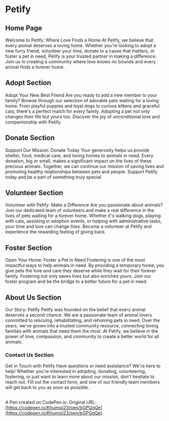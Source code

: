# Petify

## Home Page
Welcome to Petify: Where Love Finds a Home At Petify, we believe that every animal deserves a loving home. Whether you're looking to adopt a new furry friend, volunteer your time, donate to a cause that matters, or foster a pet in need, Petify is your trusted partner in making a difference. Join us in creating a community where love knows no bounds and every animal finds a forever home.

## Adopt Section
Adopt Your New Best Friend Are you ready to add a new member to your family? Browse through our selection of adorable pets waiting for a loving home. From playful puppies and loyal dogs to curious kittens and graceful cats, there's a perfect match for every family. Adopting a pet not only changes their life but yours too. Discover the joy of unconditional love and companionship with Petify.

## Donate Section
Support Our Mission: Donate Today Your generosity helps us provide shelter, food, medical care, and loving homes to animals in need. Every donation, big or small, makes a significant impact on the lives of these precious animals. Together, we can continue our mission of saving lives and promoting healthy relationships between pets and people. Support Petify today and be a part of something truly special.

## Volunteer Section
Volunteer with Petify: Make a Difference Are you passionate about animals? Join our dedicated team of volunteers and make a real difference in the lives of pets waiting for a forever home. Whether it's walking dogs, playing with cats, assisting in adoption events, or helping with administrative tasks, your time and love can change lives. Become a volunteer at Petify and experience the rewarding feeling of giving back.

## Foster Section
Open Your Home: Foster a Pet in Need Fostering is one of the most impactful ways to help animals in need. By providing a temporary home, you give pets the love and care they deserve while they wait for their forever family. Fostering not only saves lives but also enriches yours. Join our foster program and be the bridge to a better future for a pet in need.

## About Us Section
Our Story: Petify Petify was founded on the belief that every animal deserves a second chance. We are a passionate team of animal lovers committed to rescuing, rehabilitating, and rehoming pets in need. Over the years, we've grown into a trusted community resource, connecting loving families with animals that need them the most. At Petify, we believe in the power of love, compassion, and community to create a better world for all animals.


### Contact Us Section
Get in Touch with Petify Have questions or need assistance? We're here to help! Whether you're interested in adopting, donating, volunteering, fostering, or just want to learn more about our mission, don't hesitate to reach out. Fill out the contact form, and one of our friendly team members will get back to you as soon as possible.

##
A Pen created on CodePen.io. Original URL: [https://codepen.io/Khumsii23/pen/bGPQgQe](https://codepen.io/Khumsii23/pen/bGPQgQe).

